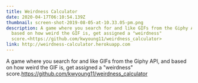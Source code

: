 ```yaml
---
title: Weirdness Calculator
date: 2020-04-17T06:10:54.139Z
thumbnail: screen-shot-2019-08-05-at-10.33.05-pm.png
description: A game where you search for and like GIFs from the Giphy API, and
  based on how weird the GIF is, get assigned a "weirdness"
  score.<https://github.com/kwyoung11/weirdness_calculator>
link: http://weirdness-calculator.herokuapp.com
---
```

A game where you search for and like GIFs from the Giphy API, and based on how weird the GIF is, get assigned a "weirdness" score.<https://github.com/kwyoung11/weirdness_calculator>